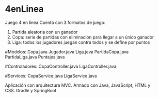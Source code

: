 # 4enLinea

Juego 4 en linea 
Cuenta con 3 formatos de juego:
1. Partida aleatoria con un ganador
2. Copa: serie de partidas con eliminación para llegar a un único ganador
3. Liga: todos los jugadores juegan contra todos y se define por puntos

#Modelos:
Copa.java
Jugador.java
Liga.java
PartidaCopa.java
PartidaLiga.java
Puntajes.java

#Controladores:
CopaController.java
LigaController.java

#Services:
CopaService.java
LigaService.java

Aplicación con arquitectura MVC.
Armado con Java, JavaScript, HTML y CSS.
Gradle y SpringBoot
